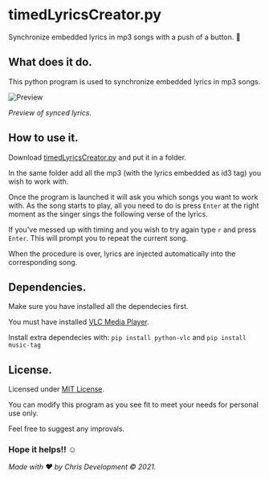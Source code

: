 # timedLyricsCreator.py
Synchronize embedded lyrics in mp3 songs with a push of a button.  :musical_note:


## What does it do.

This python program is used to synchronize embedded lyrics in mp3 songs.

![Preview](https://user-images.githubusercontent.com/82930580/115517208-92b09080-a28f-11eb-8628-cb51a6b1e893.gif)

*Preview of synced lyrics.*

## How to use it.

Download [timedLyricsCreator.py](https://github.com/Chris-Development-Official/timedLyricsCreator.py/blob/main/timedLyricsCreator.py) and put it in a folder.

In the same folder add all the mp3 (with the lyrics embedded as id3 tag) you wish to work with.

Once the program is launched it will ask you which songs you want to work with.
As the song starts to play, all you need to do is press `Enter` at the right moment as the singer sings the following verse of the lyrics.

If you've messed up with timing and you wish to try again type `r` and press `Enter`. This will prompt you to repeat the current song.

When the procedure is over, lyrics are injected automatically into the corresponding song.

## Dependencies.

Make sure you have installed all the dependecies first.

You must have installed [VLC Media Player](https://www.videolan.org/).

Install extra dependecies with:
`pip install python-vlc` and 
`pip install music-tag`

## License.
Licensed under [MIT License](https://github.com/Chris-Development-Official/timedLyricsCreator.py/blob/main/LICENSE).

You can modify this program as you see fit to meet your needs for personal use only.

Feel free to suggest any improvals.




### Hope it helps!! 	:relaxed:

*Made with :heart: by Chris Development © 2021.*

